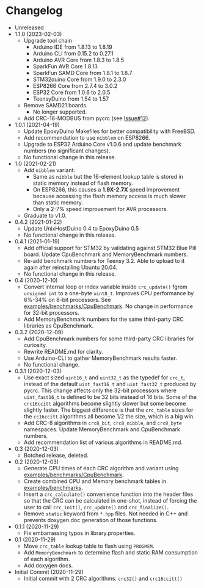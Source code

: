 # Changelog

* Unreleased
* 1.1.0 (2023-02-03)
    * Upgrade tool chain
        * Arduino IDE from 1.8.13 to 1.8.19
        * Arduino CLI from 0.15.2 to 0.27.1
        * Arduino AVR Core from 1.8.3 to 1.8.5
        * SparkFun AVR Core 1.8.13
        * SparkFun SAMD Core from 1.8.1 to 1.8.7
        * STM32duino Core from 1.9.0 to 2.3.0
        * ESP8266 Core from 2.7.4 to 3.0.2
        * ESP32 Core from 1.0.6 to 2.0.5
        * TeensyDuino from 1.54 to 1.57
    * Remove SAMD21 boards.
        * No longer supported.
    * Add CRC-16-MODBUS from pycrc (see
      [Issue#12](https://github.com/bxparks/AceCRC/issues/12)).
* 1.0.1 (2021-04-19)
    * Update EpoxyDuino Makefiles for better compatibility with FreeBSD.
    * Add recommendation to use `nibblem` on ESP8266.
    * Upgrade to ESP32 Arduino Core v1.0.6 and update benchmark numbers (no
      significant changes).
    * No functional change in this release.
* 1.0 (2021-02-21)
    * Add `nibblem` variant.
        * Same as `nibble` but the 16-element lookup table is stored in static
          memory instead of flash memory.
        * On ESP8266, this causes a **1.9X-2.7X** speed improvement because
          accessing the flash memory access is much slower than static memory.
        * Only a 2-7% speed improvement for AVR processors.
    * Graduate to v1.0.
* 0.4.2 (2021-01-22)
    * Update UnixHostDuino 0.4 to EpoxyDuino 0.5
    * No functional change in this release.
* 0.4.1 (2021-01-19)
    * Add official support for STM32 by validating against STM32 Blue Pill
      board. Update CpuBenchmark and MemoryBenchmark numbers.
    * Re-add benchmark numbers for Teensy 3.2. Able to upload to it again
      after reinstalling Ubuntu 20.04.
    * No functional change in this release.
* 0.4 (2020-12-10)
    * Convert internal loop or index variable inside `crc_update()` fgrom
      `unsigned int` to a one-byte `uint8_t`. Improves CPU performance by 6%-34%
      on 8-bit processors. See
      [examples/benchmarks/CpuBenchmark](examples/benchmarks/CpuBenchmark). No
      change in performance for 32-bit processors.
    * Add MemoryBenchmark numbers for the same third-party CRC libraries as
      CpuBenchmark.
* 0.3.2 (2020-12-09)
    * Add CpuBenchmark numbers for some third-party CRC libraries for curiosity.
    * Rewrite README.md for clarity.
    * Use Arduino-CLI to gather MemoryBenchmark results faster.
    * No functional change.
* 0.3.1 (2020-12-03)
    * Use exact sized `uint16_t` and `uint32_t` as the typedef for `crc_t`,
      instead of the default `uint_fast16_t` and `uint_fast32_t` produced by
      pycrc. This change affects only the 32-bit processors where
      `uint_fast16_t` is defined to be 32 bits instead of 16 bits. Some of the
      `crc16ccitt` algorithms become slightly slower but some become slightly
      faster. The biggest difference is that the `crc_table` sizes for the
      `cc16ccitt` algorithms all become 1/2 the size, which is a big win.
    * Add CRC-8 algorithms in `crc8_bit`, `crc8_nibble`, and `crc8_byte`
      namespaces. Update MemoryBenchmark and CpuBenchmark numbers.
    * Add recommendation list of various algorithms in README.md.
* 0.3 (2020-12-03)
    * Botched release, deleted.
* 0.2 (2020-12-03)
    * Generate CPU times of each CRC algorithm and variant using
      [examples/benchmarks/CpuBenchmark](examples/benchmarks/CpuBenchmark).
    * Create combined CPU and Memory benchmark tables in
      [examples/benchmarks](examples/benchmarks).
    * Insert a `crc_calculate()` convenience function into the header files so
      that the CRC can be calculated in one-shot, instead of forcing the user to
      call `crc_init()`, `crc_update()` and `crc_finalize()`.
    * Remove `static` keyword from `*.hpp` files. Not needed in C++ and
      prevents doxygen doc generation of those functions.
* 0.1.1 (2020-11-29)
    * Fix embarrassing typos in library.properties.
* 0.1 (2020-11-29)
    * Move `crc_table` lookup table to flash using `PROGMEM`.
    * Add `MemoryBenchmark` to determine flash and static RAM consumption of
      each algorithm.
    * Add doxygen docs.
* Initial Commit (2020-11-29)
    * Initial commit with 2 CRC algorithms: `crc32()` and `crc16ccitt()`
